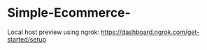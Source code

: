 ﻿# Simple-Ecommerce-

Local host preview using ngrok: https://dashboard.ngrok.com/get-started/setup
